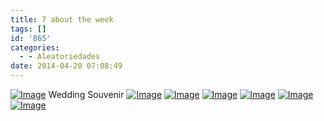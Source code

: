 ```yaml
---
title: 7 about the week
tags: []
id: '865'
categories:
  - - Aleatoriedades
date: 2014-04-20 07:08:49
---
```


[![Image](http://162.243.62.160/wp-content/uploads/2014/04/dsc025931.jpg?w=650)](http://162.243.62.160/wp-content/uploads/2014/04/dsc025931.jpg) Wedding Souvenir [![Image](http://162.243.62.160/wp-content/uploads/2014/04/dsc026321.jpg?w=650)](http://162.243.62.160/wp-content/uploads/2014/04/dsc026321.jpg) [![Image](http://162.243.62.160/wp-content/uploads/2014/04/dsc02617.jpg?w=650)](http://162.243.62.160/wp-content/uploads/2014/04/dsc02617.jpg) [![Image](http://162.243.62.160/wp-content/uploads/2014/04/dsc02638.jpg?w=650)](http://162.243.62.160/wp-content/uploads/2014/04/dsc02638.jpg) [![Image](http://162.243.62.160/wp-content/uploads/2014/04/dsc02556.jpg?w=650)](http://162.243.62.160/wp-content/uploads/2014/04/dsc02556.jpg) [![Image](http://162.243.62.160/wp-content/uploads/2014/04/dsc025742.jpg?w=650)](http://162.243.62.160/wp-content/uploads/2014/04/dsc025742.jpg) [![Image](http://162.243.62.160/wp-content/uploads/2014/04/dsc02579.jpg?w=650)](http://162.243.62.160/wp-content/uploads/2014/04/dsc02579.jpg)
